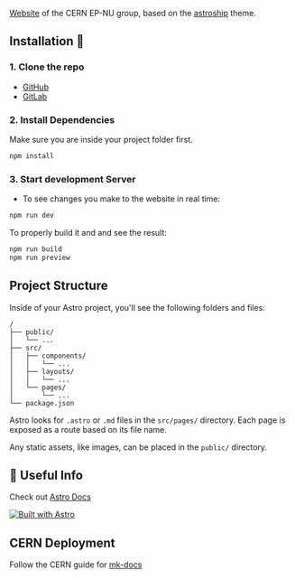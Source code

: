 [Website](https://neutrino.web.cern.ch/) of the CERN EP-NU group, based on the [astroship](https://github.com/surjithctly/astroship.git) theme.
## Installation :hammer:

### 1. Clone the repo

- [GitHub](https://github.com/neutrino-cern/group-website)
- [GitLab](https://gitlab.cern.ch/rradev/group-website)

### 2. Install Dependencies
Make sure you are inside your project folder first.

```bash
npm install
```
### 3. Start development Server

- To see changes you make to the website in real time:
```bash
npm run dev
```

To properly build it and and see the result:
```bash
npm run build
npm run preview
```

## Project Structure

Inside of your Astro project, you'll see the following folders and files:

```
/
├── public/
│   └── ...
├── src/
│   ├── components/
│   │   └── ...
│   ├── layouts/
│   │   └── ...
│   └── pages/
│       └── ...
└── package.json
```

Astro looks for `.astro` or `.md` files in the `src/pages/` directory. Each page is exposed as a route based on its file name.

Any static assets, like images, can be placed in the `public/` directory.

## 👀 Useful Info

Check out [Astro Docs](https://docs.astro.build)

[![Built with Astro](https://astro.badg.es/v1/built-with-astro.svg)](https://astro.build)

## CERN Deployment

Follow the CERN guide for [mk-docs](https://how-to.docs.cern.ch/)
